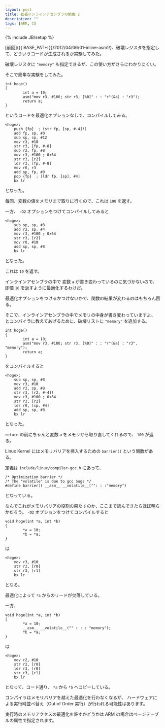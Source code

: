 ```yaml
---
layout: post
title: 拡張インラインアセンブラの勉強 2
description: ""
tags: [ARM, C]
---
```

{% include JB/setup %}

[前回]({{ BASE_PATH }}/2012/04/06/01-inline-asm1/)、破壊レジスタを指定して、どういうコードが生成されるか実験してみた。

破壊レジスタに `"memory"` も指定できるが、この使い方がさらにわかりにくい。

そこで簡単な実験をしてみた。

    int hoge()
    {
            int a = 10;
            asm("mov r3, #100; str r3, [%0]" : : "r"(&a) : "r3");
            return a;
    }

というコードを最適化オプションなしで、コンパイルしてみる。

    <hoge>:
        push {fp}  ; (str fp, [sp, #-4]!)
        add fp, sp, #0
        sub sp, sp, #12
        mov r3, #10
        str r3, [fp, #-8]
        sub r2, fp, #8
        mov r3, #100 ; 0x64
        str r3, [r2]
        ldr r3, [fp, #-8]
        mov r0, r3
        add sp, fp, #0
        pop {fp}  ; (ldr fp, [sp], #4)
        bx lr

となった。

毎回、変数の値をメモリまで取りに行くので、これは `100` を返す。

一方、 `-O2` オプションをつけてコンパイルしてみると

    <hoge>:
        sub sp, sp, #8
        add r2, sp, #4
        mov r3, #100 ; 0x64
        str r3, [r2]
        mov r0, #10
        add sp, sp, #8
        bx lr

となった。

これは `10` を返す。

インラインアセンブラの中で 変数 `a` が書き変わっているのに気づかないので、即値 `10` を返すように最適化するわけだ。

最適化オプションをつけるかつけないかで、関数の結果が変わるのはもちろん困る。

そこで、インラインアセンブラの中でメモリの中身が書き変わっていますよ、
とコンパイラに教えてあげるために、破壊リストに `"memory"` を追加する。

    int hoge()
    {
            int a = 10;
            asm("mov r3, #100; str r3, [%0]" : : "r"(&a) : "r3", "memory");
            return a;
    }

をコンパイルすると

    <hoge>:
        sub sp, sp, #8
        mov r3, #10
        add r2, sp, #8
        str r3, [r2, #-4]!
        mov r3, #100 ; 0x64
        str r3, [r2]
        ldr r0, [sp, #4]
        add sp, sp, #8
        bx lr

となった。

`return` の前にちゃんと変数 `a` をメモリから取り直してくれるので、 `100` が返る。

Linux Kernel にはメモリバリアを挿入するための `barrier()` という関数がある。

定義は `include/linux/compiler-gcc.h` にあって、

    /* Optimization barrier */
    /* The "volatile" is due to gcc bugs */
    #define barrier() __asm__ __volatile__("": : :"memory")

となっている。

なんでこれがメモリバリアの役割の果たすのか、ここまで読んできたらほぼ明らかだろう。
`-O2` オプションをつけてコンパイルすると

    void hoge(int *a, int *b)
    {
            *a = 10;
            *b = *a;
    }

は

    <hoge>:
        mov r3, #10
        str r3, [r0]
        str r3, [r1]
        bx lr
となる。

最適化によって `*a` からのリードが欠落している。

一方、

    void hoge(int *a, int *b)
    {
            *a = 10;
            __asm__ __volatile__("" : : : "memory");
            *b = *a;
    }

は

    <hoge>:
        mov r2, #10
        str r2, [r0]
        ldr r3, [r0]
        str r3, [r1]
        bx lr

となって、コード通り、 `*a` から `*b` へコピーしている。

コンパイラはメモリバリアを越えた最適化を行わなくなるが、
ハードウェアによる実行時並べ替え（Out of Order 実行）が行われる可能性はあります。

実行時のメモリアクセスの最適化を許すかどうかは ARM の場合はページテーブルの属性で指定されます。
